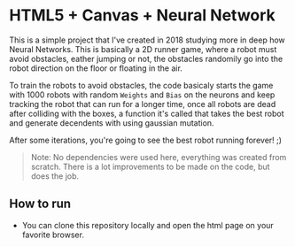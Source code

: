 # HTML5 + Canvas + Neural Network

This is a simple project that I've created in 2018 studying more in deep how Neural Networks. This is basically a 2D runner game, where a robot must avoid obstacles, eather jumping or not, the obstacles randomily go into the robot direction on the floor or floating in the air.

To train the robots to avoid obstacles, the code basicaly starts the game with 1000 robots with random `Weights` and `Bias` on the neurons and keep tracking the robot that can run for a longer time, once all robots are dead after colliding with the boxes, a function it's called that takes the best robot and generate decendents with using gaussian mutation.

After some iterations, you're going to see the best robot running forever! ;)

> Note: No dependencies were used here, everything was created from scratch. There is a lot improvements to be made on the code, but does the job.

## How to run

- You can clone this repository locally and open the html page on your favorite browser.